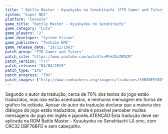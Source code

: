 ```yaml
---
title: " Battle Master - Kyuukyoku no Senshitachi (FTR Gamer and Tutors)"
system: "Super NES"
platform: "Console"
game_title: "Battle Master - Kyuukyoku no Senshitachi"
game_category: "Luta"
game_players: "2"
game_developer: "System Vision"
game_publisher: "Toshiba EMI"
game_release_date: "19/11/1993"
patch_group: "FTR Gamer and Tutors"
patch_site: "https://www.youtube.com/watch?v=PhkXAcDM1CM"
patch_version: "???"
patch_release: "04/03/2019"
patch_type: "IPS"
patch_progress: "70%"
patch_images: ["http://www.romhackers.org/imagens/traducoes/%5BSNES%5D%20Battle%20Master%20-%20Kyuukyoku%20no%20Senshitachi%20-%20FTR%20Gamer%20-%201.png","http://www.romhackers.org/imagens/traducoes/%5BSNES%5D%20Battle%20Master%20-%20Kyuukyoku%20no%20Senshitachi%20-%20FTR%20Gamer%20-%202.png","http://www.romhackers.org/imagens/traducoes/%5BSNES%5D%20Battle%20Master%20-%20Kyuukyoku%20no%20Senshitachi%20-%20FTR%20Gamer%20-%203.png"]
---
```

Segundo o autor da tradução, cerca de 70% dos textos do jogo estão traduzidos, mas não estão acentuados, e nenhuma mensagem em forma de gráfico foi editada. Apesar do autor da tradução declarar que a maioria dos diálogos do jogo estão traduzidos, ainda é possível perceber muitas mensagens do jogo em inglês e japonês.ATENÇÃO:Esta tradução deve ser aplicada na ROM Battle Master - Kyuukyoku no Senshitachi (J).smc, com CRC32 DBF76BFD e sem cabeçalho.